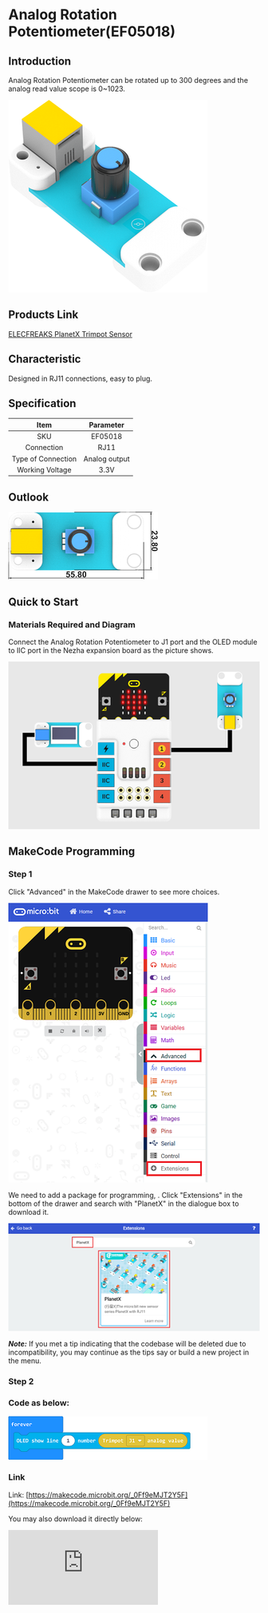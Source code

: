 # Analog Rotation Potentiometer(EF05018)

## Introduction

Analog Rotation Potentiometer can be rotated up to 300 degrees and the analog read value scope is 0~1023.

![](./images/05018_01.png)


## Products Link

[ELECFREAKS PlanetX Trimpot Sensor](https://shop.elecfreaks.com/products/elecfreaks-planetx-trimpot-sensor?_pos=1&_sid=9eec3cf02&_ss=r)

## Characteristic


 Designed in RJ11 connections, easy to plug.

## Specification


Item | Parameter
:-: | :-:
SKU|EF05018
Connection|RJ11
Type of Connection|Analog output
Working Voltage|3.3V

## Outlook



![](./images/05018_02.png)

## Quick to Start


### Materials Required and Diagram

 Connect the Analog Rotation Potentiometer to J1 port and the OLED module to IIC port in the Nezha expansion board as the picture shows.


![](./images/05018_03.png)

## MakeCode Programming


### Step 1

Click "Advanced" in the MakeCode drawer to see more choices.

![](./images/05001_04.png)

We need to add a package for programming, . Click "Extensions" in the bottom of the drawer and search with "PlanetX" in the dialogue box to download it.

![](./images/05001_05.png)

***Note:*** If you met a tip indicating that the codebase will be deleted due to incompatibility, you may continue as the tips say or build a new project in the menu.

### Step 2

### Code as below:

![](./images/05018_06.png)


### Link
Link: [https://makecode.microbit.org/_0Ff9eMJT2Y5F](https://makecode.microbit.org/_0Ff9eMJT2Y5F)

You may also download it directly below:


<div
    style={{
        position: 'relative',
        paddingBottom: '60%',
        overflow: 'hidden',
    }}
>
    <iframe
        src="https://makecode.microbit.org/_0Ff9eMJT2Y5F"
        frameborder="0"
        sandbox="allow-popups allow-forms allow-scripts allow-same-origin"
        style={{
            position: 'absolute',
            width: '100%',
            height: '100%',
        }}
    />
</div>


### Result
 The detected value displays on the OLED screen.

## Python Programming


### Step 1

Download the package and unzip it: [PlanetX_MicroPython](https://github.com/lionyhw/PlanetX_MicroPython/archive/master.zip)

Go to  [Python editor](https://python.microbit.org/v/2.0)

![](./images/05001_07.png)

We need to add enum.py and trimpot.py for programming. Click "Load/Save" and then click "Show Files (1)" to see more choices, click "Add file" to add enum.py and trimpot.py from the unzipped package of PlanetX_MicroPython.

![](./images/05001_08.png)
![](./images/05001_09.png)
![](./images/05018_10.png)

### Step 2

### Reference

```
from microbit import *
from enum import *
from trimpot import *

trimpot = TRIMPOT(J1)
while True:
    display.scroll(trimpot.get_analog())
```


### Result
 The detected value of the Analog Rotation Potentiometer displays on the micro:bit.

## Relevant File


## Technique File
